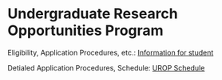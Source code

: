 # Undergraduate Research Opportunities Program

Eligibility, Application Procedures, etc.: [Information for student](https://urop.hkust.edu.hk/For_Students)

Detialed Application Procedures, Schedule: [UROP Schedule](https://urop.hkust.edu.hk/schedule)
